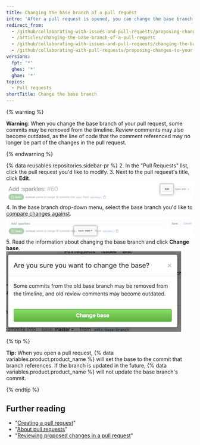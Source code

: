 ```yaml
---
title: Changing the base branch of a pull request
intro: 'After a pull request is opened, you can change the base branch to compare the changes in the pull request against a different branch.'
redirect_from:
  - /github/collaborating-with-issues-and-pull-requests/proposing-changes-to-your-work-with-pull-requests/changing-the-base-branch-of-a-pull-request
  - /articles/changing-the-base-branch-of-a-pull-request
  - /github/collaborating-with-issues-and-pull-requests/changing-the-base-branch-of-a-pull-request
  - /github/collaborating-with-pull-requests/proposing-changes-to-your-work-with-pull-requests/changing-the-base-branch-of-a-pull-request
versions:
  fpt: '*'
  ghes: '*'
  ghae: '*'
topics:
  - Pull requests
shortTitle: Change the base branch
---
```

{% warning %}

**Warning**: When you change the base branch of your pull request, some commits may be removed from the timeline. Review comments may also become outdated, as the line of code that the comment referenced may no longer be part of the changes in the pull request.

{% endwarning %}

{% data reusables.repositories.sidebar-pr %}
2. In the "Pull Requests" list, click the pull request you'd like to modify.
3. Next to the pull request's title, click **Edit**. ![Pull Request edit button](/assets/images/help/pull_requests/pull-request-edit.png)
4. In the base branch drop-down menu, select the base branch you'd like to [compare changes against](/github/committing-changes-to-your-project/comparing-commits#comparing-branches). ![Base branch drop-down menu ](/assets/images/help/pull_requests/pull-request-edit-base-branch.png)
5. Read the information about changing the base branch and click **Change base**. ![Base branch change confirmation button ](/assets/images/help/pull_requests/pull-request-base-branch-confirm.png)

{% tip %}

**Tip:** When you open a pull request, {% data variables.product.product_name %} will set the base to the commit that branch references. If the branch is updated in the future, {% data variables.product.product_name %} will not update the base branch's commit.

{% endtip %}

## Further reading

- "[Creating a pull request](/articles/creating-a-pull-request)"
- "[About pull requests](/pull-requests/collaborating-with-pull-requests/proposing-changes-to-your-work-with-pull-requests/about-pull-requests)"
- "[Reviewing proposed changes in a pull request](/articles/reviewing-proposed-changes-in-a-pull-request)"
